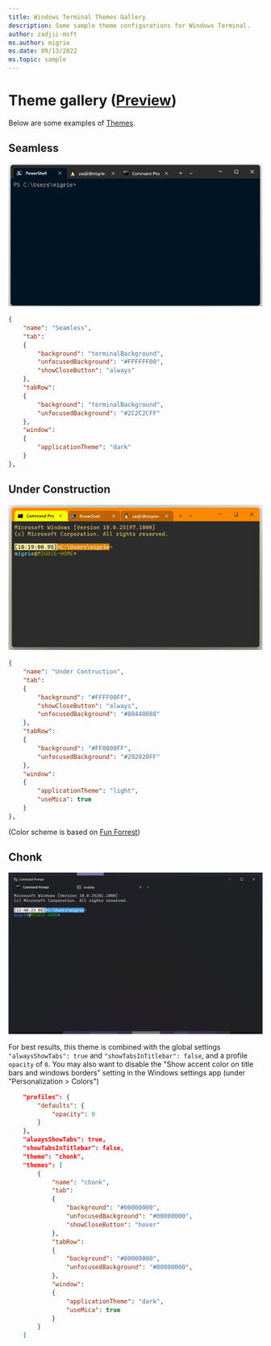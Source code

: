 ```yaml
---
title: Windows Terminal Themes Gallery
description: Some sample theme configurations for Windows Terminal.
author: zadjii-msft
ms.author: migrie
ms.date: 09/13/2022
ms.topic: sample
---
```


# Theme gallery ([Preview](https://aka.ms/terminal-preview))

Below are some examples of [Themes](./../customize-settings/themes.md).

## Seamless

![Windows Terminal Seamless Theme](./../images/seamless-theme-example.gif)

```json
{
    "name": "Seamless",
    "tab":
    {
        "background": "terminalBackground",
        "unfocusedBackground": "#FFFFFF00",
        "showCloseButton": "always"
    },
    "tabRow":
    {
        "background": "terminalBackground",
        "unfocusedBackground": "#2C2C2CFF"
    },
    "window":
    {
        "applicationTheme": "dark"
    }
},
```

## Under Construction

![Windows Terminal Under Construction Theme](./../images/Under-Construction-Theme.png)

```json
{
    "name": "Under Contruction",
    "tab":
    {
        "background": "#FFFF00FF",
        "showCloseButton": "always",
        "unfocusedBackground": "#88440088"
    },
    "tabRow":
    {
        "background": "#FF8800FF",
        "unfocusedBackground": "#202020FF"
    },
    "window":
    {
        "applicationTheme": "light",
        "useMica": true
    }
},
```

(Color scheme is based on [Fun Forrest](https://github.com/mbadolato/iTerm2-Color-Schemes/blob/master/windowsterminal/FunForrest.json))

## Chonk

![Windows Terminal Chonk Theme](./../images/Chonk-Theme.png)

For best results, this theme is combined with the global settings `"alwaysShowTabs": true` and `"showTabsInTitlebar": false`, and a profile `opacity` of `0`. You may also want to disable the "Show accent color on title bars and windows borders" setting in the Windows settings app (under "Personalization > Colors")

```json
    "profiles": {
        "defaults": {
            "opacity": 0
        }
    },
    "alwaysShowTabs": true,
    "showTabsInTitlebar": false,
    "theme": "chonk",
    "themes": [
        {
            "name": "chonk",
            "tab":
            {
                "background": "#00000000",
                "unfocusedBackground": "#00000000",
                "showCloseButton": "hover"
            },
            "tabRow":
            {
                "background": "#00000000",
                "unfocusedBackground": "#00000000",
            },
            "window":
            {
                "applicationTheme": "dark",
                "useMica": true
            }
        }
    ]
```
